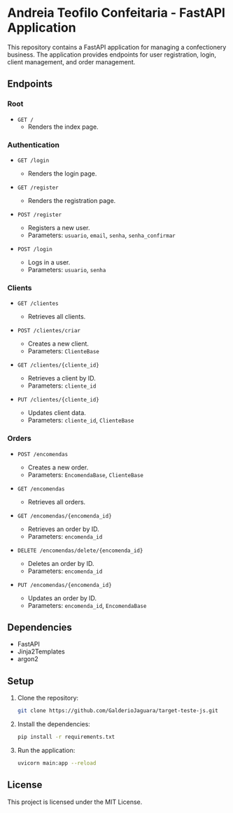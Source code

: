 # Andreia Teofilo Confeitaria - FastAPI Application

This repository contains a FastAPI application for managing a confectionery business. The application provides endpoints for user registration, login, client management, and order management.

## Endpoints

### Root

- `GET /`
  - Renders the index page.

### Authentication

- `GET /login`
  - Renders the login page.

- `GET /register`
  - Renders the registration page.

- `POST /register`
  - Registers a new user.
  - Parameters: `usuario`, `email`, `senha`, `senha_confirmar`

- `POST /login`
  - Logs in a user.
  - Parameters: `usuario`, `senha`

### Clients

- `GET /clientes`
  - Retrieves all clients.

- `POST /clientes/criar`
  - Creates a new client.
  - Parameters: `ClienteBase`

- `GET /clientes/{cliente_id}`
  - Retrieves a client by ID.
  - Parameters: `cliente_id`

- `PUT /clientes/{cliente_id}`
  - Updates client data.
  - Parameters: `cliente_id`, `ClienteBase`

### Orders

- `POST /encomendas`
  - Creates a new order.
  - Parameters: `EncomendaBase`, `ClienteBase`

- `GET /encomendas`
  - Retrieves all orders.

- `GET /encomendas/{encomenda_id}`
  - Retrieves an order by ID.
  - Parameters: `encomenda_id`

- `DELETE /encomendas/delete/{encomenda_id}`
  - Deletes an order by ID.
  - Parameters: `encomenda_id`

- `PUT /encomendas/{encomenda_id}`
  - Updates an order by ID.
  - Parameters: `encomenda_id`, `EncomendaBase`

## Dependencies

- FastAPI
- Jinja2Templates
- argon2

## Setup

1. Clone the repository:
    ```sh
    git clone https://github.com/GalderioJaguara/target-teste-js.git
    ```
2. Install the dependencies:
    ```sh
    pip install -r requirements.txt
    ```
3. Run the application:
    ```sh
    uvicorn main:app --reload
    ```

## License

This project is licensed under the MIT License.

